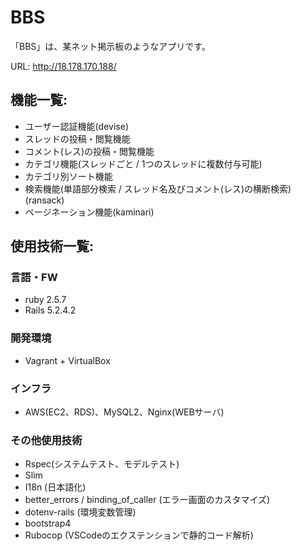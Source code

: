 # BBS

「BBS」は、某ネット掲示板のようなアプリです。

URL: http://18.178.170.188/

## 機能一覧:

* ユーザー認証機能(devise)
* スレッドの投稿・閲覧機能
* コメント(レス)の投稿・閲覧機能
* カテゴリ機能(スレッドごと / 1つのスレッドに複数付与可能)
* カテゴリ別ソート機能
* 検索機能(単語部分検索 / スレッド名及びコメント(レス)の横断検索)(ransack)
* ページネーション機能(kaminari)

## 使用技術一覧:

### 言語・FW

* ruby 2.5.7
* Rails 5.2.4.2


### 開発環境

* Vagrant + VirtualBox

### インフラ

* AWS(EC2、RDS)、MySQL2、Nginx(WEBサーバ)

### その他使用技術

* Rspec(システムテスト、モデルテスト)
* Slim
* I18n (日本語化)
* better_errors / binding_of_caller (エラー画面のカスタマイズ)
* dotenv-rails (環境変数管理)
* bootstrap4
* Rubocop (VSCodeのエクステンションで静的コード解析)
